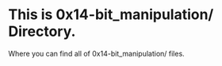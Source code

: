# This is 0x14-bit_manipulation/ Directory.
Where you can find all of 0x14-bit_manipulation/ files.
